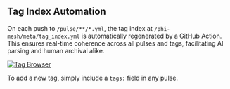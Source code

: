 ## Tag Index Automation

On each push to `/pulse/**/*.yml`, the tag index at `/phi-mesh/meta/tag_index.yml` is automatically regenerated by a GitHub Action. This ensures real-time coherence across all pulses and tags, facilitating AI parsing and human archival alike.

[![Tag Browser](https://img.shields.io/badge/🧠%20Phi--Mesh%20Tag%20Browser-online-brightgreen)](https://gradient-pulse.github.io/phi-mesh/tag_browser.html)

To add a new tag, simply include a `tags:` field in any pulse. 
